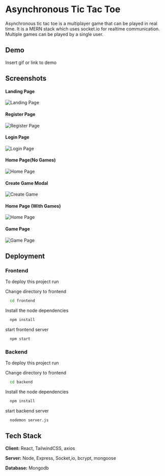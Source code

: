 
# Asynchronous Tic Tac Toe

Asynchronous tic tac toe is a multiplayer game that can be played in real time. It is a MERN stack which uses socket.io for realtime communication. Multiple games can be played by a single user.


## Demo

Insert gif or link to demo


## Screenshots

#### Landing Page
![Landing Page](https://i.postimg.cc/hj0bGgT6/Whats-App-Image-2022-12-26-at-7-57-52-PM.jpg)

#### Register Page
![Register Page](https://i.postimg.cc/ZKQPnwvb/Whats-App-Image-2022-12-26-at-7-57-54-PM.jpg)

#### Login Page
![Login Page](https://i.postimg.cc/QCxg9Pqt/Whats-App-Image-2022-12-26-at-7-57-54-PM-1.jpg)

#### Home Page(No Games)
![Home Page](https://i.postimg.cc/T17Vr9kc/Whats-App-Image-2022-12-26-at-7-57-55-PM.jpg)

#### Create Game Modal
![Create Game](https://i.postimg.cc/RVhQvkFp/Whats-App-Image-2022-12-26-at-7-57-55-PM-1.jpg)

#### Home Page (With Games)
![Home Page](https://i.postimg.cc/bvcQHdR4/Whats-App-Image-2022-12-26-at-7-57-56-PM.jpg)

#### Game Page
![Game Page](https://i.postimg.cc/t4V3xFFh/Whats-App-Image-2022-12-26-at-7-57-57-PM.jpg)

## Deployment


### Frontend

To deploy this project run



Change directory to frontend
```bash
  cd frontend
```

Install the node dependencies
```bash
  npm install
```

start frontend server
```bash
  npm start
```



### Backend

To deploy this project run



Change directory to frontend
```bash
  cd backend
```

Install the node dependencies
```bash
  npm install
```

start backend server
```bash
  nodemon server.js
```
## Tech Stack

**Client:** React, TailwindCSS, axios

**Server:** Node, Express, Socket,io, bcrypt, mongoose

**Database:** Mongodb

